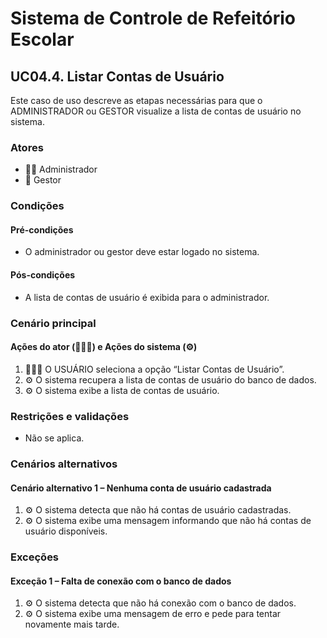 # Sistema de Controle de Refeitório Escolar

## UC04.4. Listar Contas de Usuário

Este caso de uso descreve as etapas necessárias para que o ADMINISTRADOR ou GESTOR visualize a lista de contas de usuário no sistema.

### Atores
- 👨‍💼 Administrador
- 💼 Gestor

### Condições
#### Pré-condições
- O administrador ou gestor deve estar logado no sistema.

#### Pós-condições
- A lista de contas de usuário é exibida para o administrador.

### Cenário principal
#### Ações do ator (👨‍💼💼) e Ações do sistema (⚙️)
1. 👨‍💼💼 O USUÁRIO seleciona a opção “Listar Contas de Usuário”.
2. ⚙️ O sistema recupera a lista de contas de usuário do banco de dados.
3. ⚙️ O sistema exibe a lista de contas de usuário.

### Restrições e validações
- Não se aplica.

### Cenários alternativos
#### Cenário alternativo 1 – Nenhuma conta de usuário cadastrada
1. ⚙️ O sistema detecta que não há contas de usuário cadastradas.
2. ⚙️ O sistema exibe uma mensagem informando que não há contas de usuário disponíveis.

### Exceções
#### Exceção 1 – Falta de conexão com o banco de dados
1. ⚙️ O sistema detecta que não há conexão com o banco de dados.
2. ⚙️ O sistema exibe uma mensagem de erro e pede para tentar novamente mais tarde.
